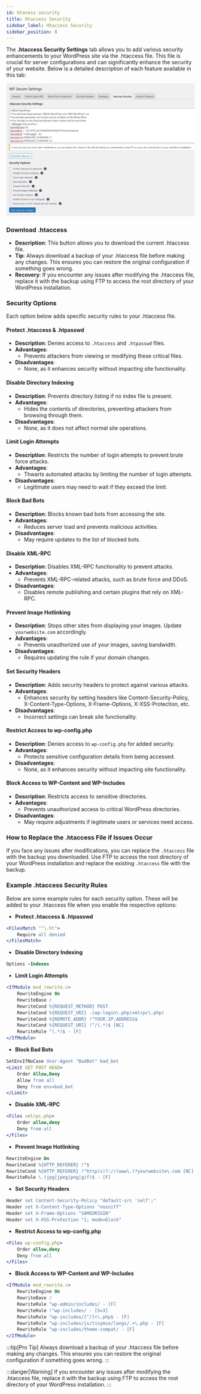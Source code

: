 ```yaml
---
id: htacess-security
title: Htaccess Security
sidebar_label: Htaccess Security
sidebar_position: 8
---
```


The **.htaccess Security Settings** tab allows you to add various security enhancements to your WordPress site via the .htaccess file. This file is crucial for server configurations and can significantly enhance the security of your website. Below is a detailed description of each feature available in this tab:

![Htaccess Security](./img/htacess-security.png)

### Download .htaccess
- **Description**: This button allows you to download the current .htaccess file.
- **Tip**: Always download a backup of your .htaccess file before making any changes. This ensures you can restore the original configuration if something goes wrong.
- **Recovery**: If you encounter any issues after modifying the .htaccess file, replace it with the backup using FTP to access the root directory of your WordPress installation.

### Security Options
Each option below adds specific security rules to your .htaccess file. 

#### Protect .htaccess & .htpasswd
- **Description**: Denies access to `.htaccess` and `.htpasswd` files.
- **Advantages**: 
  - Prevents attackers from viewing or modifying these critical files.
- **Disadvantages**: 
  - None, as it enhances security without impacting site functionality.

#### Disable Directory Indexing
- **Description**: Prevents directory listing if no index file is present.
- **Advantages**: 
  - Hides the contents of directories, preventing attackers from browsing through them.
- **Disadvantages**: 
  - None, as it does not affect normal site operations.

#### Limit Login Attempts
- **Description**: Restricts the number of login attempts to prevent brute force attacks.
- **Advantages**: 
  - Thwarts automated attacks by limiting the number of login attempts.
- **Disadvantages**: 
  - Legitimate users may need to wait if they exceed the limit.

#### Block Bad Bots
- **Description**: Blocks known bad bots from accessing the site.
- **Advantages**: 
  - Reduces server load and prevents malicious activities.
- **Disadvantages**: 
  - May require updates to the list of blocked bots.

#### Disable XML-RPC
- **Description**: Disables XML-RPC functionality to prevent attacks.
- **Advantages**: 
  - Prevents XML-RPC-related attacks, such as brute force and DDoS.
- **Disadvantages**: 
  - Disables remote publishing and certain plugins that rely on XML-RPC.

#### Prevent Image Hotlinking
- **Description**: Stops other sites from displaying your images. Update `yourwebsite.com` accordingly.
- **Advantages**: 
  - Prevents unauthorized use of your images, saving bandwidth.
- **Disadvantages**: 
  - Requires updating the rule if your domain changes.

#### Set Security Headers
- **Description**: Adds security headers to protect against various attacks.
- **Advantages**: 
  - Enhances security by setting headers like Content-Security-Policy, X-Content-Type-Options, X-Frame-Options, X-XSS-Protection, etc.
- **Disadvantages**: 
  - Incorrect settings can break site functionality.

#### Restrict Access to wp-config.php
- **Description**: Denies access to `wp-config.php` for added security.
- **Advantages**: 
  - Protects sensitive configuration details from being accessed.
- **Disadvantages**: 
  - None, as it enhances security without impacting site functionality.

#### Block Access to WP-Content and WP-Includes
- **Description**: Restricts access to sensitive directories.
- **Advantages**: 
  - Prevents unauthorized access to critical WordPress directories.
- **Disadvantages**: 
  - May require adjustments if legitimate users or services need access.

### How to Replace the .htaccess File if Issues Occur
If you face any issues after modifications, you can replace the `.htaccess` file with the backup you downloaded. Use FTP to access the root directory of your WordPress installation and replace the existing `.htaccess` file with the backup.

### Example .htaccess Security Rules
Below are some example rules for each security option. These will be added to your .htaccess file when you enable the respective options:

- **Protect .htaccess & .htpasswd**
```apache
<FilesMatch "^\.ht">
    Require all denied
</FilesMatch>
```

- **Disable Directory Indexing**

```apache
Options -Indexes
```

- **Limit Login Attempts**

```apache
<IfModule mod_rewrite.c>
    RewriteEngine On
    RewriteBase /
    RewriteCond %{REQUEST_METHOD} POST
    RewriteCond %{REQUEST_URI} .(wp-login\.php|xmlrpc\.php)
    RewriteCond %{REMOTE_ADDR} !^YOUR.IP.ADDRESS$
    RewriteCond %{REQUEST_URI} !^/(.*)$ [NC]
    RewriteRule ^(.*)$ - [F]
</IfModule>
```
- **Block Bad Bots**

```apache
SetEnvIfNoCase User-Agent "BadBot" bad_bot
<Limit GET POST HEAD>
    Order Allow,Deny
    Allow from all
    Deny from env=bad_bot
</Limit>
```
- **Disable XML-RPC**

```apache
<Files xmlrpc.php>
    Order allow,deny
    Deny from all
</Files>
```
- **Prevent Image Hotlinking**

```apache
RewriteEngine On
RewriteCond %{HTTP_REFERER} !^$
RewriteCond %{HTTP_REFERER} !^http(s)?://(www\.)?yourwebsite\.com [NC]
RewriteRule \.(jpg|jpeg|png|gif)$ - [F]
```
- **Set Security Headers**

```apache
Header set Content-Security-Policy "default-src 'self';"
Header set X-Content-Type-Options "nosniff"
Header set X-Frame-Options "SAMEORIGIN"
Header set X-XSS-Protection "1; mode=block"
```
- **Restrict Access to wp-config.php**

```apache
<Files wp-config.php>
    Order allow,deny
    Deny from all
</Files>
```
- **Block Access to WP-Content and WP-Includes**

```apache
<IfModule mod_rewrite.c>
    RewriteEngine On
    RewriteBase /
    RewriteRule ^wp-admin/includes/ - [F]
    RewriteRule !^wp-includes/ - [S=3]
    RewriteRule ^wp-includes/[^/]+\.php$ - [F]
    RewriteRule ^wp-includes/js/tinymce/langs/.+\.php - [F]
    RewriteRule ^wp-includes/theme-compat/ - [F]
</IfModule>
```

:::tip[Pro Tip]
Always download a backup of your .htaccess file before making any changes. This ensures you can restore the original configuration if something goes wrong.
:::


:::danger[Warning]
If you encounter any issues after modifying the .htaccess file, replace it with the backup using FTP to access the root directory of your WordPress installation.
:::